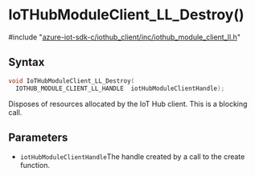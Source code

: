 # IoTHubModuleClient_LL_Destroy()

\#include "[azure-iot-sdk-c/iothub_client/inc/iothub_module_client_ll.h](../iot-c-ref-iothub-module-client-ll-h.md)"  

## Syntax

```C
void IoTHubModuleClient_LL_Destroy(
  IOTHUB_MODULE_CLIENT_LL_HANDLE  iotHubModuleClientHandle);
```

Disposes of resources allocated by the IoT Hub client. This is a blocking call.

## Parameters
* `iotHubModuleClientHandle`The handle created by a call to the create function.

